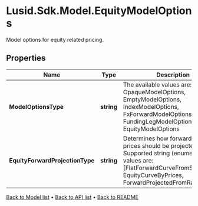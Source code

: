 # Lusid.Sdk.Model.EquityModelOptions
Model options for equity related pricing.

## Properties

Name | Type | Description | Notes
------------ | ------------- | ------------- | -------------
**ModelOptionsType** | **string** | The available values are: Invalid, OpaqueModelOptions, EmptyModelOptions, IndexModelOptions, FxForwardModelOptions, FundingLegModelOptions, EquityModelOptions | 
**EquityForwardProjectionType** | **string** | Determines how forward equity prices should be projected.                Supported string (enumeration) values are: [FlatForwardCurveFromSpot, EquityCurveByPrices, ForwardProjectedFromRatesCurve]. | 

[Back to Model list](../README.md#documentation-for-models) &#8226; [Back to API list](../README.md#documentation-for-api-endpoints) &#8226; [Back to README](../README.md)


